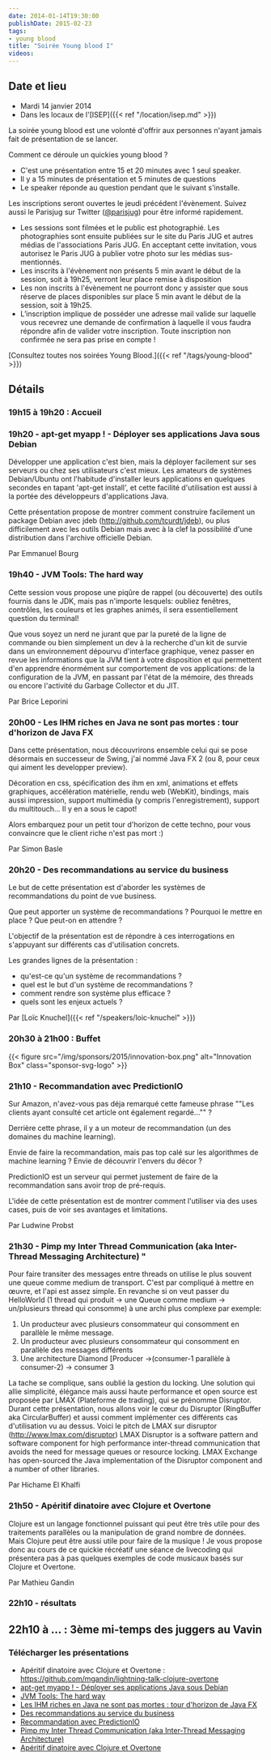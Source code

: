 ```yaml
---
date: 2014-01-14T19:30:00
publishDate: 2015-02-23
tags:
- young blood
title: "Soirée Young blood I"
videos:
---
```


## Date et lieu

- Mardi 14 janvier 2014
- Dans les locaux de l'[ISEP]({{< ref "/location/isep.md" >}})

La soirée young blood est une volonté d'offrir aux personnes n'ayant jamais fait de présentation de se lancer.

Comment ce déroule un quickies young blood ?
- C'est une présentation entre 15 et 20 minutes avec 1 seul speaker.
- Il y a 15 minutes de présentation et 5 minutes de questions
- Le speaker réponde au question pendant que le suivant s'installe.

Les inscriptions seront ouvertes le jeudi précédent l'évènement. Suivez aussi le Parisjug sur Twitter ([@parisjug](https://twitter.com/parisjug)) pour être informé rapidement.
- Les sessions sont filmées et le public est photographié. Les photographies sont ensuite publiées sur le site du Paris JUG et autres médias de l'associations Paris JUG. En acceptant cette invitation, vous autorisez le Paris JUG à publier votre photo sur les médias sus-mentionnés.
- Les inscrits à l'évènement non présents 5 min avant le début de la session, soit à 19h25, verront leur place remise à disposition
- Les non inscrits à l'évènement ne pourront donc y assister que sous réserve de places disponibles sur place 5 min avant le début de la session, soit à 19h25.
- L’inscription implique de posséder une adresse mail valide sur laquelle vous recevrez une demande de confirmation à laquelle il vous faudra répondre afin de valider votre inscription. Toute inscription non confirmée ne sera pas prise en compte !

[Consultez toutes nos soirées Young Blood.]({{< ref "/tags/young-blood" >}})

## Détails

### 19h15 à 19h20 : Accueil

### 19h20 - apt-get myapp ! - Déployer ses applications Java sous Debian

Développer une application c'est bien, mais la déployer facilement sur ses serveurs ou chez ses utilisateurs c'est mieux. Les amateurs de systèmes Debian/Ubuntu ont l'habitude d'installer leurs applications en quelques secondes en tapant 'apt-get install', et cette facilité d'utilisation est aussi à la portée des développeurs d'applications Java.

Cette présentation propose de montrer comment construire facilement un package Debian avec jdeb (http://github.com/tcurdt/jdeb), ou plus difficilement avec les outils Debian mais avec à la clef la possibilité d'une distribution dans l'archive officielle Debian.

Par Emmanuel Bourg

### 19h40 - JVM Tools: The hard way

Cette session vous propose une piqûre de rappel (ou découverte) des outils fournis dans le JDK, mais pas n'importe lesquels: oubliez fenêtres, contrôles, les couleurs et les graphes animés, il sera essentiellement question du terminal!

Que vous soyez un nerd ne jurant que par la pureté de la ligne de commande ou bien simplement un dev à la recherche d'un kit de survie dans un environnement dépourvu d'interface graphique, venez passer en revue les informations que la JVM tient à votre disposition et qui permettent d'en apprendre énormément sur comportement de vos applications: de la configuration de la JVM, en passant par l'état de la mémoire, des threads ou encore l'activité du Garbage Collector et du JIT.

Par Brice Leporini

### 20h00 - Les IHM riches en Java ne sont pas mortes : tour d'horizon de Java FX

Dans cette présentation, nous découvrirons ensemble celui qui se pose désormais en successeur de Swing, j'ai nommé Java FX 2 (ou 8, pour ceux qui aiment les developper preview).

Décoration en css, spécification des ihm en xml, animations et effets graphiques, accélération matérielle, rendu web (WebKit), bindings, mais aussi impression, support multimédia (y compris l'enregistrement), support du multitouch... Il y en a sous le capot!

Alors embarquez pour un petit tour d'horizon de cette techno, pour vous convaincre que le client riche n'est pas mort :)

Par Simon Basle

### 20h20 - Des recommandations au service du business
Le but de cette présentation est d'aborder les systèmes de recommandations du point de vue business.

Que peut apporter un système de recommandations ? Pourquoi le mettre en place ? Que peut-on en attendre ?

L'objectif de la présentation est de répondre à ces interrogations en s'appuyant sur différents cas d'utilisation concrets.

Les grandes lignes de la présentation :

- qu'est-ce qu'un système de recommandations ?
- quel est le but d'un système de recommandations ?
- comment rendre son système plus efficace ?
- quels sont les enjeux actuels ?

Par [Loïc Knuchel]({{< ref "/speakers/loic-knuchel" >}})

### 20h30 à 21h00 : Buffet

{{< figure src="/img/sponsors/2015/innovation-box.png" alt="Innovation Box" class="sponsor-svg-logo" >}}

### 21h10 - Recommandation avec PredictionIO

Sur Amazon, n'avez-vous pas déja remarqué cette fameuse phrase ""Les clients ayant consulté cet article ont également regardé..."" ?

Derrière cette phrase, il y a un moteur de recommandation (un des domaines du machine learning).

Envie de faire la recommandation, mais pas top calé sur les algorithmes de machine learning ? Envie de découvrir l'envers du décor ?

PredictionIO est un serveur qui permet justement de faire de la recommandation sans avoir trop de pré-requis.

L'idée de cette présentation est de montrer comment l'utiliser via des uses cases, puis de voir ses avantages et limitations.

Par Ludwine Probst

### 21h30 - Pimp my Inter Thread Communication (aka Inter-Thread Messaging Architecture) "

Pour faire transiter des messages entre threads on utilise le plus souvent une queue comme medium de transport.
C'est par compliqué à mettre en œuvre, et l'api est assez simple.
En revanche si on veut passer du HelloWorld (1 thread qui produit -> une Queue comme medium -> un/plusieurs thread qui consomme) à une archi plus complexe par exemple:

1. Un producteur avec plusieurs consommateur qui consomment en parallèle le même message.
2. Un producteur avec plusieurs consommateur qui consomment en parallèle des messages différents
3. Une architecture Diamond [Producer ->(consumer-1 parallèle à consumer-2) -> consumer 3

La tache se complique, sans oublié la gestion du locking.
Une solution qui allie simplicité, élégance mais aussi haute performance et open source est proposée par LMAX (Plateforme de trading), qui se prénomme Disruptor.
Durant cette présentation, nous allons voir le cœur du Disruptor (RingBuffer aka CircularBuffer) et aussi comment implémenter ces différents cas d'utilisation vu au dessus.
Voici le pitch de LMAX sur disruptor (http://www.lmax.com/disruptor)
LMAX Disruptor is a software pattern and software component for high performance inter-thread communication that avoids the need for message queues or resource locking.
LMAX Exchange has open-sourced the Java implementation of the Disruptor component and a number of other libraries.

Par Hichame El Khalfi

### 21h50 - Apéritif dinatoire avec Clojure et Overtone

Clojure est un langage fonctionnel puissant qui peut être très utile pour des traitements parallèles ou la manipulation de grand nombre de données.
Mais Clojure peut être aussi utile pour faire de la musique !
Je vous propose donc au cours de ce quickie récréatif une séance de livecoding qui présentera pas à pas quelques exemples de code musicaux basés sur Clojure et Overtone.

Par Mathieu Gandin

### 22h10 - résultats

## 22h10 à ... : 3ème mi-temps des juggers au Vavin

### Télécharger les présentations

- Apéritif dinatoire avec Clojure et Overtone : https://github.com/mgandin/lightning-talk-clojure-overtone
- [apt-get myapp ! - Déployer ses applications Java sous Debian](2014-01-04ParisJUG-PackagingDebianpourJava.pdf)
- [JVM Tools: The hard way](jvmtools.pdf)
- [Les IHM riches en Java ne sont pas mortes : tour d'horizon de Java FX](JavaFxTour.pdf)
- [Des recommandations au service du business](Desrecommandationsauservicedubusiness-15minJUG.pdf)
- [Recommandation avec PredictionIO](PredictionIO5.pdf)
- [Pimp my Inter Thread Communication (aka Inter-Thread Messaging Architecture)](prez-disruptor-young-blood-2014.pdf)
- [Apéritif dinatoire avec Clojure et Overtone](parisjug-clojure-overtone.pdf)
